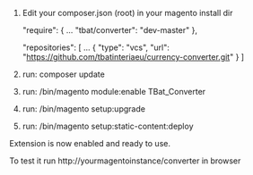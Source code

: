 1. Edit your composer.json (root) in your magento install dir

    "require": {
        ...
        "tbat/converter": "dev-master"
    },
	
    "repositories": [
	...
        {
            "type": "vcs",
            "url": "https://github.com/tbatinteriaeu/currency-converter.git"
        }
    ]

2. run: <your Magento install dir>composer update

3. run: <your Magento install dir>/bin/magento module:enable TBat_Converter

4. run: <your Magento install dir>/bin/magento setup:upgrade

5. run: <your Magento install dir>/bin/magento setup:static-content:deploy

Extension is now enabled and ready to use. 

To test it run http://yourmagentoinstance/converter in browser
